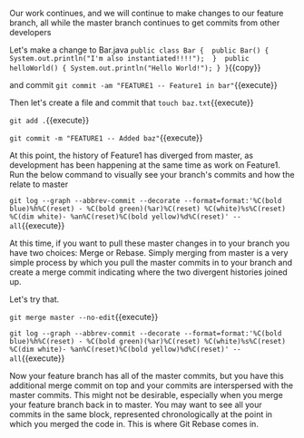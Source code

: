 Our work continues, and we will continue to make changes to our feature branch, all while the master branch continues to get commits from other developers

Let's make a change to Bar.java
`
public class Bar { 
    public Bar() { 
        System.out.println("I'm also instantiated!!!!"); 
    } 
    public helloWorld() {
        System.out.println("Hello World!");
    }
}
`{{copy}}

and commit
`git commit -am "FEATURE1 -- Feature1 in bar"`{{execute}}

Then let's create a file and commit that
`touch baz.txt`{{execute}}

`git add .`{{execute}}

`git commit -m "FEATURE1 -- Added baz"`{{execute}}

At this point, the history of Feature1 has diverged from master, as development has been happening at the same time as work on Feature1.  Run the below command to visually see your branch's commits and how the relate to master

`git log --graph --abbrev-commit --decorate --format=format:'%C(bold blue)%h%C(reset) - %C(bold green)(%ar)%C(reset) %C(white)%s%C(reset) %C(dim white)- %an%C(reset)%C(bold yellow)%d%C(reset)' --all`{{execute}}

At this time, if you want to pull these master changes in to your branch you have two choices: Merge or Rebase.  Simply merging from master is a very simple process by which you pull the master commits in to your branch and create a merge commit indicating where the two divergent histories joined up.  

Let's try that.

`git merge master --no-edit`{{execute}}

`git log --graph --abbrev-commit --decorate --format=format:'%C(bold blue)%h%C(reset) - %C(bold green)(%ar)%C(reset) %C(white)%s%C(reset) %C(dim white)- %an%C(reset)%C(bold yellow)%d%C(reset)' --all`{{execute}}

Now your feature branch has all of the master commits, but you have this additional merge commit on top and your commits are interspersed with the  master commits.  This might not be desirable, especially when you merge your feature branch back in to master.  You may want to see all your commits in the same block, represented chronologically at the point in which you merged the code in.  This is where Git Rebase comes in.